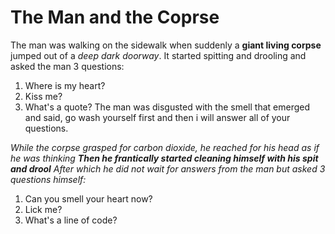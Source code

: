 # The Man and the Coprse

The man was walking on the sidewalk when suddenly a **giant living corpse** jumped out of a _deep dark doorway_. It started spitting and drooling and asked the man 3 questions:
1. Where is my heart?
2. Kiss me?
3. What's a quote?
The man was disgusted with the smell that emerged and said, go wash yourself first and then i will answer all of your questions.


_While the corpse grasped for carbon dioxide, he reached for his head as if he was thinking_
_**Then he frantically started cleaning himself with his spit and drool**_
_After which he did not wait for answers from the man but asked 3 questions himself:_


1. Can you smell your heart now?
2. Lick me?
3. What's a line of code?
